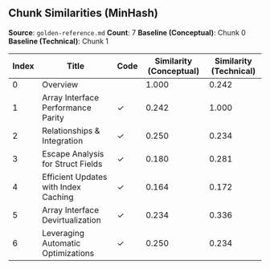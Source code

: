 ## Chunk Similarities (MinHash)

**Source**: `golden-reference.md`
**Count**: 7
**Baseline (Conceptual)**: Chunk 0
**Baseline (Technical)**: Chunk 1

| Index | Title | Code | Similarity (Conceptual) | Similarity (Technical) |
|-------|-------|------|-------------------------|------------------------|
| 0 | Overview |  | 1.000 | 0.242 |
| 1 | Array Interface Performance Parity | ✓ | 0.242 | 1.000 |
| 2 | Relationships & Integration | ✓ | 0.250 | 0.234 |
| 3 | Escape Analysis for Struct Fields | ✓ | 0.180 | 0.281 |
| 4 | Efficient Updates with Index Caching | ✓ | 0.164 | 0.172 |
| 5 | Array Interface Devirtualization | ✓ | 0.234 | 0.336 |
| 6 | Leveraging Automatic Optimizations | ✓ | 0.250 | 0.234 |

